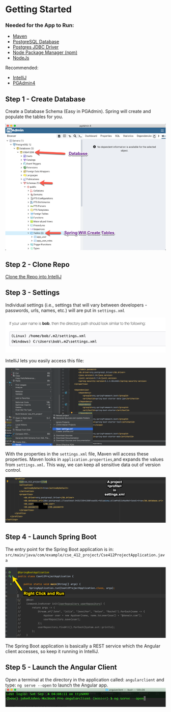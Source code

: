 # Getting Started

### Needed for the App to Run:

* [Maven](https://maven.apache.org/guides/index.html)
* [PostgreSQL Database](https://www.postgresql.org/)
* [Postgres JDBC Driver](https://jdbc.postgresql.org/)
* [Node Package Manager (npm)](https://www.npmjs.com/)
* [NodeJs](https://nodejs.org/en/)

Recommended:
* [IntelliJ](https://www.jetbrains.com/idea/)
* [PGAdmin4](https://www.pgadmin.org/)

## Step 1 - Create Database
Create a Database Schema (Easy in PGAdmin).
Spring will create and populate the tables for you.

![PGAdmin](https://github.com/jcoro/cse_412_project/blob/master/src/main/angularclient/src/assets/images/1.png?raw=true)

## Step 2 - Clone Repo
[Clone the Repo into IntelliJ](https://blog.jetbrains.com/idea/2020/10/clone-a-project-from-github/)

## Step 3 - Settings
Individual settings (i.e., settings that will vary between developers - passwords, urls, names, etc.)
will are put in `settings.xml`

![settings.xml](https://github.com/jcoro/cse_412_project/blob/master/src/main/angularclient/src/assets/images/2.png?raw=true)

IntelliJ lets you easily access this file:

![Access settings.xml](https://github.com/jcoro/cse_412_project/blob/master/src/main/angularclient/src/assets/images/3.png?raw=true)

With the properties in the `settings.xml` file, Maven will access these properties.
Maven looks in `application.properties`,and expands the values from `settings.xml`.
This way, we can keep all sensitive data out of version control.

![Maven Global Settings](https://github.com/jcoro/cse_412_project/blob/master/src/main/angularclient/src/assets/images/4.png?raw=true)

## Step 4 - Launch Spring Boot
The entry point for the Spring Boot application is in:
`src/main/java/com/example/cse_412_project/Cse412ProjectApplication.java`

![Spring Boot Entry Point](https://github.com/jcoro/cse_412_project/blob/master/src/main/angularclient/src/assets/images/5.png?raw=true)

The Spring Boot application is basically a REST service which the Angular client accesses, so keep it running in IntelliJ.

## Step 5 - Launch the Angular Client
Open a terminal at the directory in the application called: `angularclient` and type: `ng serve --open` to launch the Angular app.
![terminal](https://github.com/jcoro/cse_412_project/blob/master/src/main/angularclient/src/assets/images/6.png?raw=true)

